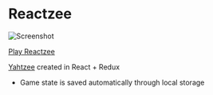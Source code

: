 # Reactzee

![Screenshot](https://kidfiji.net/reactzee/reactzee-screenshot.png)

[Play Reactzee](http://kidfiji.net/reactzee)

[Yahtzee](https://en.wikipedia.org/wiki/Yahtzee) created in React + Redux

- Game state is saved automatically through local storage

